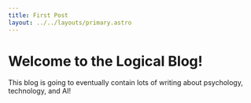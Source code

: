```yaml
---
title: First Post
layout: ../../layouts/primary.astro
---
```

# Welcome to the Logical Blog!
This blog is going to eventually contain lots of writing about psychology, technology, and AI!